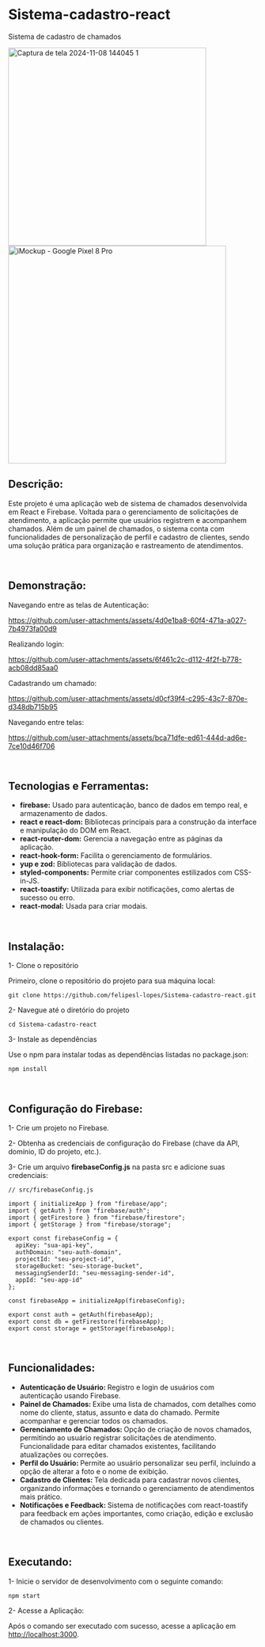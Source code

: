 # Sistema-cadastro-react

Sistema de cadastro de chamados

<img src="https://github.com/user-attachments/assets/ead5e89a-4cf1-475c-8af3-478603ebe696" height=400 alt="Captura de tela 2024-11-08 144045 1" />

<img src="https://github.com/user-attachments/assets/8f7615e1-fe7a-4cca-90db-bf563b222425" height=440 alt="iMockup - Google Pixel 8 Pro" />



## Descrição:

Este projeto é uma aplicação web de sistema de chamados desenvolvida em React e Firebase. Voltada para o gerenciamento de solicitações de atendimento, a aplicação permite que usuários registrem e acompanhem chamados. Além de um painel de chamados, o sistema conta com funcionalidades de personalização de perfil e cadastro de clientes, sendo uma solução prática para organização e rastreamento de atendimentos.

<br/>



## Demonstração:

Navegando entre as telas de Autenticação:

https://github.com/user-attachments/assets/4d0e1ba8-60f4-471a-a027-7b4973fa00d9


Realizando login:

https://github.com/user-attachments/assets/6f461c2c-d112-4f2f-b778-acb08dd85aa0


Cadastrando um chamado:

https://github.com/user-attachments/assets/d0cf39f4-c295-43c7-870e-d348db715b95


Navegando entre telas:

https://github.com/user-attachments/assets/bca71dfe-ed61-444d-ad6e-7ce10d46f706




<br/>



## Tecnologias e Ferramentas:

- <strong>firebase:</strong> Usado para autenticação, banco de dados em tempo real, e armazenamento de dados.
- <strong>react e react-dom:</strong> Bibliotecas principais para a construção da interface e manipulação do DOM em React.
- <strong>react-router-dom:</strong> Gerencia a navegação entre as páginas da aplicação.
- <strong>react-hook-form:</strong> Facilita o gerenciamento de formulários.
- <strong>yup e zod:</strong> Bibliotecas para validação de dados.
- <strong>styled-components:</strong> Permite criar componentes estilizados com CSS-in-JS.
- <strong>react-toastify:</strong> Utilizada para exibir notificações, como alertas de sucesso ou erro.
- <strong>react-modal:</strong> Usada para criar modais.

<br/>



## Instalação:

1- Clone o repositório

Primeiro, clone o repositório do projeto para sua máquina local:
```
git clone https://github.com/felipesl-lopes/Sistema-cadastro-react.git
```

2- Navegue até o diretório do projeto
```
cd Sistema-cadastro-react
```

3- Instale as dependências

Use o npm para instalar todas as dependências listadas no package.json:
```
npm install
```

<br/>



## Configuração do Firebase:

1- Crie um projeto no Firebase.

2- Obtenha as credenciais de configuração do Firebase (chave da API, domínio, ID do projeto, etc.).

3- Crie um arquivo <strong>firebaseConfig.js</strong> na pasta src e adicione suas credenciais:
```
// src/firebaseConfig.js

import { initializeApp } from "firebase/app";
import { getAuth } from "firebase/auth";
import { getFirestore } from "firebase/firestore";
import { getStorage } from "firebase/storage";

export const firebaseConfig = {
  apiKey: "sua-api-key",
  authDomain: "seu-auth-domain",
  projectId: "seu-project-id",
  storageBucket: "seu-storage-bucket",
  messagingSenderId: "seu-messaging-sender-id",
  appId: "seu-app-id"
};

const firebaseApp = initializeApp(firebaseConfig);

export const auth = getAuth(firebaseApp);
export const db = getFirestore(firebaseApp);
export const storage = getStorage(firebaseApp);

```

<br/>



## Funcionalidades:

- <strong>Autenticação de Usuário: </strong> Registro e login de usuários com autenticação usando Firebase.
- <strong>Painel de Chamados: </strong> Exibe uma lista de chamados, com detalhes como nome do cliente, status, assunto e data do chamado. Permite acompanhar e gerenciar todos os chamados.
- <strong>Gerenciamento de Chamados: </strong> Opção de criação de novos chamados, permitindo ao usuário registrar solicitações de atendimento. Funcionalidade para editar chamados existentes, facilitando atualizações ou correções.
- <strong>Perfil do Usuário: </strong> Permite ao usuário personalizar seu perfil, incluindo a opção de alterar a foto e o nome de exibição.
- <strong>Cadastro de Clientes: </strong> Tela dedicada para cadastrar novos clientes, organizando informações e tornando o gerenciamento de atendimentos mais prático.
- <strong>Notificações e Feedback: </strong> Sistema de notificações com react-toastify para feedback em ações importantes, como criação, edição e exclusão de chamados ou clientes.

<br/>



## Executando:

1- Inicie o servidor de desenvolvimento com o seguinte comando:
```
npm start
```

2- Acesse a Aplicação:

Após o comando ser executado com sucesso, acesse a aplicação em [http://localhost:3000](http://localhost:3000).



